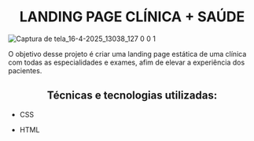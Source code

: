 <h1 align="center"> LANDING PAGE CLÍNICA + SAÚDE </h1>

![Captura de tela_16-4-2025_13038_127 0 0 1](https://github.com/user-attachments/assets/f7303128-0e98-4df9-9ad7-bac9b9610a4a)

O objetivo desse projeto é criar uma landing page estática de uma clínica com todas as especialidades e exames, afim de elevar a experiência dos pacientes.

<h2 align="center"> Técnicas e tecnologias utilizadas: </h2>

- CSS

- HTML
